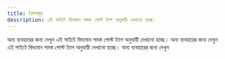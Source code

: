 ```yaml
---
title: ট্যাগসমূহ
description: এই সাইটে বিদ্যমান সমস্ত পোস্ট ট্যাগ অনুযায়ী দেখানো হচ্ছে। 
---
```

অন্য ব্যবহারের জন্য দেখুন এই সাইটে বিদ্যমান সমস্ত পোস্ট ট্যাগ অনুযায়ী দেখানো হচ্ছে। অন্য ব্যবহারের জন্য দেখুন এই সাইটে বিদ্যমান সমস্ত পোস্ট ট্যাগ অনুযায়ী দেখানো হচ্ছে। অন্য ব্যবহারের জন্য দেখুন 